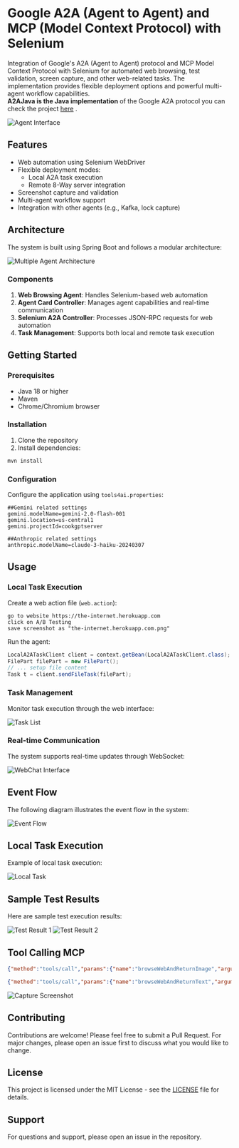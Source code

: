 # Google A2A (Agent to Agent) and MCP  (Model Context Protocol) with Selenium

Integration of Google's A2A (Agent to Agent) protocol and MCP Model Context Protocol  with Selenium for automated web browsing, test validation, screen capture, and other web-related tasks. The implementation provides flexible deployment options and powerful multi-agent workflow capabilities.  
**A2AJava is the Java implementation** of the Google A2A protocol you can check the project [here](https://github.com/vishalmysore/a2ajava) . 

![Agent Interface](agent.png)

## Features

- Web automation using Selenium WebDriver
- Flexible deployment modes:
  - Local A2A task execution
  - Remote 8-Way server integration
- Screenshot capture and validation
- Multi-agent workflow support
- Integration with other agents (e.g., Kafka, lock capture)

## Architecture

The system is built using Spring Boot and follows a modular architecture:

![Multiple Agent Architecture](multiple.png)

### Components

1. **Web Browsing Agent**: Handles Selenium-based web automation
2. **Agent Card Controller**: Manages agent capabilities and real-time communication
3. **Selenium A2A Controller**: Processes JSON-RPC requests for web automation
4. **Task Management**: Supports both local and remote task execution

## Getting Started

### Prerequisites

- Java 18 or higher
- Maven
- Chrome/Chromium browser

### Installation

1. Clone the repository
2. Install dependencies:
```bash
mvn install
```

### Configuration

Configure the application using `tools4ai.properties`:

```properties
##Gemini related settings
gemini.modelName=gemini-2.0-flash-001
gemini.location=us-central1
gemini.projectId=cookgptserver

##Anthropic related settings
anthropic.modelName=claude-3-haiku-20240307
```

## Usage

### Local Task Execution

Create a web action file (`web.action`):

```action
go to website https://the-internet.herokuapp.com
click on A/B Testing
save screenshot as "the-internet.herokuapp.com.png"
```

Run the agent:

```java
LocalA2ATaskClient client = context.getBean(LocalA2ATaskClient.class);
FilePart filePart = new FilePart();
// ... setup file content
Task t = client.sendFileTask(filePart);
```

### Task Management

Monitor task execution through the web interface:

![Task List](taskList.png)

### Real-time Communication

The system supports real-time updates through WebSocket:

![WebChat Interface](webchat.png)

## Event Flow

The following diagram illustrates the event flow in the system:

![Event Flow](event.png)

## Local Task Execution

Example of local task execution:

![Local Task](LocalTask.png)

## Sample Test Results

Here are sample test execution results:

![Test Result 1](the-internet.herokuapp.com.png)
![Test Result 2](the-internet.herokuapp.com_2.png)




## Tool Calling MCP

```json
{"method":"tools/call","params":{"name":"browseWebAndReturnImage","arguments":{"provideAllValuesInPlainEnglish":"Go to Google.com, search for \"a2ajava\", wait for results to load, click on the first search result link, wait for the page to load completely, then take a screenshot of the page"}},"jsonrpc":"2.0","id":17}
```


```json
{"method":"tools/call","params":{"name":"browseWebAndReturnText","arguments":{"provideAllValuesInPlainEnglish":"Go to Google.com, search for \"a2ajava\"give me result"}},"jsonrpc":"2.0","id":17}
```


![Capture Screenshot](captureScreenshot.png)

## Contributing

Contributions are welcome! Please feel free to submit a Pull Request. For major changes, please open an issue first to discuss what you would like to change.

## License

This project is licensed under the MIT License - see the [LICENSE](LICENSE) file for details.

## Support

For questions and support, please open an issue in the repository.